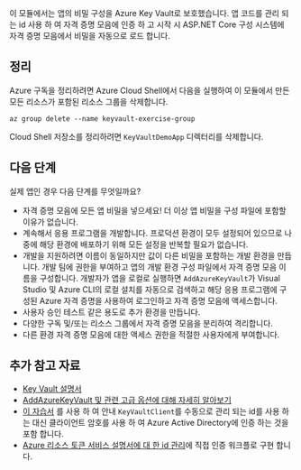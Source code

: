 이 모듈에서는 앱의 비밀 구성을 Azure Key Vault로 보호했습니다. 앱 코드를 관리 되는 id 사용 하 여 자격 증명 모음에 인증 하 고 시작 시 ASP.NET Core 구성 시스템에 자격 증명 모음에서 비밀을 자동으로 로드 합니다.

## <a name="clean-up"></a>정리
<!---TODO: Update for sandbox?--->

Azure 구독을 정리하려면 Azure Cloud Shell에서 다음을 실행하여 이 모듈에서 만든 모든 리소스가 포함된 리소스 그룹을 삭제합니다.

```console
az group delete --name keyvault-exercise-group
```

Cloud Shell 저장소를 정리하려면 `KeyVaultDemoApp` 디렉터리를 삭제합니다.

## <a name="next-steps"></a>다음 단계

실제 앱인 경우 다음 단계를 무엇일까요?

- 자격 증명 모음에 모든 앱 비밀을 넣으세요! 더 이상 앱 비밀을 구성 파일에 포함할 이유가 없습니다.
- 계속해서 응용 프로그램을 개발합니다. 프로덕션 환경이 모두 설정되어 있으므로 나중에 해당 환경에 배포하기 위해 모든 설정을 반복할 필요가 없습니다.
- 개발을 지원하려면 이름이 동일하지만 값이 다른 비밀을 포함하는 개발 환경을 만듭니다. 개발 팀에 권한을 부여하고 앱의 개발 환경 구성 파일에서 자격 증명 모음 이름을 구성합니다. 개발자가 앱을 로컬로 실행하면 `AddAzureKeyVault`가 Visual Studio 및 Azure CLI의 로컬 설치를 자동으로 검색하고 해당 응용 프로그램에 구성된 Azure 자격 증명을 사용하여 로그인하고 자격 증명 모음에 액세스합니다.
- 사용자 승인 테스트 같은 용도로 추가 환경을 만듭니다.
- 다양한 구독 및/또는 리소스 그룹에서 자격 증명 모음을 분리하여 격리합니다.
- 다른 환경 자격 증명 모음에 대한 액세스 권한을 적절한 사용자에게 부여합니다.

## <a name="further-reading"></a>추가 참고 자료

- [Key Vault 설명서](https://docs.microsoft.com/azure/key-vault/)
- [AddAzureKeyVault 및 관련 고급 옵션에 대해 자세히 알아보기](https://docs.microsoft.com/aspnet/core/security/key-vault-configuration?view=aspnetcore-2.1&tabs=aspnetcore2x)
- [이 자습서](https://docs.microsoft.com/azure/key-vault/key-vault-use-from-web-application) 를 사용 하 여 안내 `KeyVaultClient`를 수동으로 관리 되는 id를 사용 하는 대신 클라이언트 암호를 사용 하 여 Azure Active Directory에 인증 하는 것을 포함 합니다.
- [Azure 리소스 토큰 서비스 설명서에 대 한 id 관리](https://docs.microsoft.com/azure/app-service/app-service-managed-service-identity#using-the-rest-protocol)에 직접 인증 워크플로 구현 합니다.